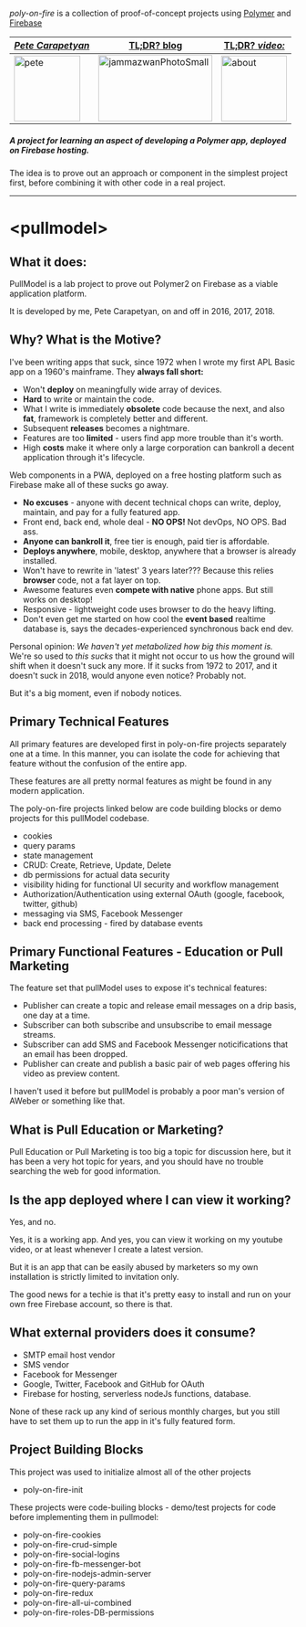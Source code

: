 *poly-on-fire* is a collection of proof-of-concept projects using [Polymer](https://www.polymer-project.org/) and [Firebase](https://firebase.google.com/)

|[**_Pete Carapetyan_**](http://appwriter.com)|  [TL;DR? blog](https://betterologist.net/2018/04/poly-on-fire-polymer-on-firebase/) |[TL;DR? _video:_](https://youtu.be/P9DwkqqUxNs)|
| --- | --- | --- |
|<a href="http://appwriter.com"><img class="style-svg" src="https://betterologist.net/wp-content/uploads/2016/05/pete-300x297.jpg" alt="pete" width="116" height="115" /></a>|<a href="https://betterologist.net/2018/04/poly-on-fire-polymer-on-firebase/" ><img class="style-svg" src="http://docs.datafundamentals.com/txt.png" alt="jammazwanPhotoSmall" width="200" height="116" /></a>|<a href="https://youtu.be/P9DwkqqUxNs"><img class="style-svg" src="https://betterologist.net/wp-content/uploads/2016/05/jamzVid1.png" alt="about" width="115" height="115" /></a>|


##### A project for learning an aspect of developing a Polymer app, deployed on Firebase hosting.

The idea is to prove out an approach or component in the simplest project first, before combining it with other code in a real project.

----

# \<pullmodel\>

## What it does:

PullModel is a lab project to prove out Polymer2 on Firebase as a viable application platform.

It is developed by me, Pete Carapetyan, on and off in 2016, 2017, 2018.

## Why? What is the Motive?

I've been writing apps that suck, since 1972 when I wrote my first APL Basic app on a 1960's mainframe.
They **always fall short:**


* Won't **deploy** on meaningfully wide array of devices.
* **Hard** to write or maintain the code.
* What I write is immediately **obsolete** code because the next, and also **fat**, framework is completely better and different.
* Subsequent **releases** becomes a nightmare.
* Features are too **limited** - users find app more trouble than it's worth.
* High **costs** make it where only a large corporation can bankroll a decent application through it's lifecycle.

Web components in a PWA, deployed on a free hosting platform such as Firebase make all of these sucks go away.

* **No excuses** - anyone with decent technical chops can write, deploy, maintain, and pay for a fully featured app.
* Front end, back end, whole deal - **NO OPS!** Not devOps, NO OPS. Bad ass.
* **Anyone can bankroll it**, free tier is enough, paid tier is affordable.
* **Deploys anywhere**, mobile, desktop, anywhere that a browser is already installed.
* Won't have to rewrite in 'latest' 3 years later??? Because this relies **browser** code, not a fat layer on top.
* Awesome features even **compete with native** phone apps. But still works on desktop!
* Responsive - lightweight code uses browser to do the heavy lifting.
* Don't even get me started on how cool the **event based** realtime database is, says the decades-experienced synchronous back end dev.

Personal opinion: _We haven't yet metabolized how big this moment is._ We're so used to _this sucks_ that it might not
occur to us how the ground will shift when it doesn't suck any more.  If it sucks from 1972 to 2017, and it doesn't suck
in 2018, would anyone even notice? Probably not.

But it's a big moment, even if nobody notices.

## Primary Technical Features

All primary features are developed first in poly-on-fire projects separately one at a time. In this manner, you can
isolate the code for achieving that feature without the confusion of the entire app.

These features are all pretty normal features as might be found in any modern application.

The poly-on-fire projects linked below are code building blocks or demo projects for this pullModel codebase.

* cookies
* query params
* state management
* CRUD: Create, Retrieve, Update, Delete
* db permissions for actual data security
* visibility hiding for functional UI security and workflow management
* Authorization/Authentication using external OAuth (google, facebook, twitter, github)
* messaging via SMS, Facebook Messenger
* back end processing - fired by database events

## Primary Functional Features - Education or Pull Marketing

The feature set that pullModel uses to expose it's technical features:

* Publisher can create a topic and release email messages on a drip basis, one day at a time.
* Subscriber can both subscribe and unsubscribe to email message streams.
* Subscriber can add SMS and Facebook Messenger noticifications that an email has been dropped.
* Publisher can create and publish a basic pair of web pages offering his video as preview content.

I haven't used it before but pullModel is probably a poor man's version of AWeber or something like that.

## What is Pull Education or Marketing?

Pull Education or Pull Marketing is too big a topic for discussion here, but it has been a very hot topic for years, and you
should have no trouble searching the web for good information.

## Is the app deployed where I can view it working?

Yes, and no.

Yes, it is a working app. And yes, you can view it working on my youtube video, or at least whenever I create a latest
version.

But it is an app that can be easily abused by marketers so my own installation is strictly limited to
invitation only.

The good news for a techie is that it's pretty easy to install and run on your own free Firebase account, so there is that.

## What external providers does it consume?

* SMTP email host vendor
* SMS vendor
* Facebook for Messenger
* Google, Twitter, Facebook and GitHub for OAuth
* Firebase for hosting, serverless nodeJs functions, database.

None of these rack up any kind of serious monthly charges, but you still have to set them up to run the app in
it's fully featured form.

## Project Building Blocks ##

This project was used to initialize almost all of the other projects

* poly-on-fire-init

These projects were code-builing blocks - demo/test projects for code before implementing them in pullmodel:

* poly-on-fire-cookies
* poly-on-fire-crud-simple		
* poly-on-fire-social-logins
* poly-on-fire-fb-messenger-bot		
* poly-on-fire-nodejs-admin-server
* poly-on-fire-query-params		
* poly-on-fire-redux
* poly-on-fire-all-ui-combined		
* poly-on-fire-roles-DB-permissions
